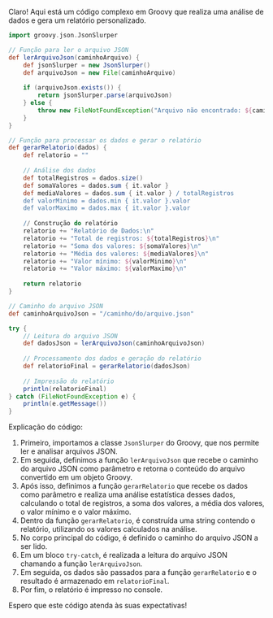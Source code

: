 Claro! Aqui está um código complexo em Groovy que realiza uma análise de dados e gera um relatório personalizado. 

```groovy
import groovy.json.JsonSlurper

// Função para ler o arquivo JSON
def lerArquivoJson(caminhoArquivo) {
    def jsonSlurper = new JsonSlurper()
    def arquivoJson = new File(caminhoArquivo)
    
    if (arquivoJson.exists()) {
        return jsonSlurper.parse(arquivoJson)
    } else {
        throw new FileNotFoundException("Arquivo não encontrado: ${caminhoArquivo}")
    }
}

// Função para processar os dados e gerar o relatório
def gerarRelatorio(dados) {
    def relatorio = ""
    
    // Análise dos dados
    def totalRegistros = dados.size()
    def somaValores = dados.sum { it.valor }
    def mediaValores = dados.sum { it.valor } / totalRegistros
    def valorMinimo = dados.min { it.valor }.valor
    def valorMaximo = dados.max { it.valor }.valor
    
    // Construção do relatório
    relatorio += "Relatório de Dados:\n"
    relatorio += "Total de registros: ${totalRegistros}\n"
    relatorio += "Soma dos valores: ${somaValores}\n"
    relatorio += "Média dos valores: ${mediaValores}\n"
    relatorio += "Valor mínimo: ${valorMinimo}\n"
    relatorio += "Valor máximo: ${valorMaximo}\n"
    
    return relatorio
}

// Caminho do arquivo JSON
def caminhoArquivoJson = "/caminho/do/arquivo.json"

try {
    // Leitura do arquivo JSON
    def dadosJson = lerArquivoJson(caminhoArquivoJson)
    
    // Processamento dos dados e geração do relatório
    def relatorioFinal = gerarRelatorio(dadosJson)
    
    // Impressão do relatório
    println(relatorioFinal)
} catch (FileNotFoundException e) {
    println(e.getMessage())
}
```

Explicação do código:

1. Primeiro, importamos a classe `JsonSlurper` do Groovy, que nos permite ler e analisar arquivos JSON.
2. Em seguida, definimos a função `lerArquivoJson` que recebe o caminho do arquivo JSON como parâmetro e retorna o conteúdo do arquivo convertido em um objeto Groovy.
3. Após isso, definimos a função `gerarRelatorio` que recebe os dados como parâmetro e realiza uma análise estatística desses dados, calculando o total de registros, a soma dos valores, a média dos valores, o valor mínimo e o valor máximo.
4. Dentro da função `gerarRelatorio`, é construída uma string contendo o relatório, utilizando os valores calculados na análise.
5. No corpo principal do código, é definido o caminho do arquivo JSON a ser lido.
6. Em um bloco `try-catch`, é realizada a leitura do arquivo JSON chamando a função `lerArquivoJson`.
7. Em seguida, os dados são passados para a função `gerarRelatorio` e o resultado é armazenado em `relatorioFinal`.
8. Por fim, o relatório é impresso no console.

Espero que este código atenda às suas expectativas!